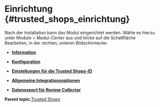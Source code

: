 # Einrichtung {#trusted_shops_einrichtung}

Nach der Installation kann das Modul eingerichtet werden. Wähle es hierzu unter Module \> Modul-Center aus und klicke auf die Schaltfläche Bearbeiten, in der rechten, unteren Bildschirmecke.

-   **[Information](7_4_9_2_1_Information.md)**  

-   **[Konfiguration](7_4_9_2_2_Konfiguration.md)**  

-   **[Einstellungen für die Trusted Shops-ID](7_4_9_2_3_EinstellungenFuerDieTrustedShopsID.md)**  

-   **[Allgemeine Integrationsoptionen](7_4_9_2_4_AllgemeineIntegrationsoptionen.md)**  

-   **[Datenexport für Review Collector](7_4_9_2_5_DatenexportFuerReviewCollector.md)**  


**Parent topic:**[Trusted Shops](7_4_9_TrustedShops.md)

